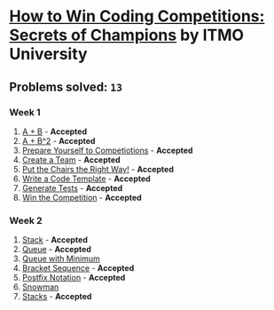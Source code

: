 # [How to Win Coding Competitions: Secrets of Champions](https://www.edx.org/course/how-win-coding-competitions-secrets-itmox-i2cpx-0) by ITMO University

## Problems solved: `13`

### Week 1
1. [A + B](https://github.com/k0syan/edX/blob/master/ITMOx%20-%20How%20to%20Win%20Coding%20Competitions/Week%201/a%2Bb.cpp) - **Accepted**
2. [A + B^2](https://github.com/k0syan/edX/blob/master/ITMOx%20-%20How%20to%20Win%20Coding%20Competitions/Week%201/a%2Bb2.cpp) - **Accepted**
3. [Prepare Yourself to Competiotions](https://github.com/k0syan/edX/blob/master/ITMOx%20-%20How%20to%20Win%20Coding%20Competitions/Week%201/prepare_yourself_to_competitions.cpp) - **Accepted**
4. [Create a Team](https://github.com/k0syan/edX/blob/master/ITMOx%20-%20How%20to%20Win%20Coding%20Competitions/Week%201/create_a_team.cpp) - **Accepted**
5. [Put the Chairs the Right Way!](https://github.com/k0syan/edX/blob/master/ITMOx%20-%20How%20to%20Win%20Coding%20Competitions/Week%201/put_the_chairs_the_right_way.cpp) - **Accepted**
6. [Write a Code Template](https://github.com/k0syan/edX/blob/master/ITMOx%20-%20How%20to%20Win%20Coding%20Competitions/Week%201/write_a_code_template.cpp) - **Accepted**
7. [Generate Tests](https://github.com/k0syan/edX/blob/master/ITMOx%20-%20How%20to%20Win%20Coding%20Competitions/Week%201/generate_tests.cpp) - **Accepted**
8. [Win the Competition](https://github.com/k0syan/edX/blob/master/ITMOx%20-%20How%20to%20Win%20Coding%20Competitions/Week%201/win_the_competition.cpp) - **Accepted**

### Week 2
1. [Stack](https://github.com/k0syan/edX/tree/master/ITMOx%20-%20How%20to%20Win%20Coding%20Competitions/Week%202/Stack) - **Accepted**
2. [Queue](https://github.com/k0syan/edX/tree/master/ITMOx%20-%20How%20to%20Win%20Coding%20Competitions/Week%202/Queue) - **Accepted**
3. [Queue with Minimum]()
4. [Bracket Sequence](https://github.com/k0syan/edX/tree/master/ITMOx%20-%20How%20to%20Win%20Coding%20Competitions/Week%202/Bracket%20Sequence) - **Accepted**
5. [Postfix Notation](https://github.com/k0syan/edX/tree/master/ITMOx%20-%20How%20to%20Win%20Coding%20Competitions/Week%202/Postfix%20Notation) - **Accepted**
6. [Snowman]()
7. [Stacks](https://github.com/k0syan/edX/tree/master/ITMOx%20-%20How%20to%20Win%20Coding%20Competitions/Week%202/Stacks) - **Accepted**
